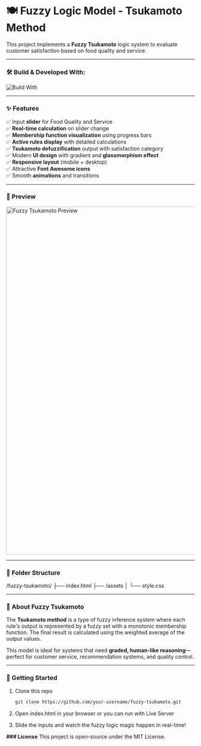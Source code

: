 # 🍽️ Fuzzy Logic Model - Tsukamoto Method

This project implements a **Fuzzy Tsukamoto** logic system to evaluate customer satisfaction based on food quality and service.

---

### 🛠️ Build & Developed With:
![Build With](https://skillicons.dev/icons?i=js,html,css,jquery)

---

### ✨ Features

✅ Input **slider** for Food Quality and Service  
✅ **Real-time calculation** on slider change  
✅ **Membership function visualization** using progress bars  
✅ **Active rules display** with detailed calculations  
✅ **Tsukamoto defuzzification** output with satisfaction category  
✅ Modern **UI design** with gradient and **glassmorphism effect**  
✅ **Responsive layout** (mobile + desktop)  
✅ Attractive **Font Awesome icons**  
✅ Smooth **animations** and transitions  

---

### 📸 Preview

<img width="1324" height="932" alt="Fuzzy Tsukamoto Preview" src="https://github.com/user-attachments/assets/dab629c0-249e-4353-8f91-417482cd7934" />

---

### 📂 Folder Structure

/fuzzy-tsukamoto/
├── index.html
├── /assets
│ └── style.css


---

### 📌 About Fuzzy Tsukamoto

The **Tsukamoto method** is a type of fuzzy inference system where each rule's output is represented by a fuzzy set with a monotonic membership function. The final result is calculated using the weighted average of the output values.

This model is ideal for systems that need **graded, human-like reasoning**—perfect for customer service, recommendation systems, and quality control.

---

### 🚀 Getting Started

1. Clone this repo  
   ```bash
   git clone https://github.com/your-username/fuzzy-tsukamoto.git
2. Open index.html in your browser or you can run with Live Server 

3. Slide the inputs and watch the fuzzy logic magic happen in real-time!

**### License**
This project is open-source under the MIT License.
